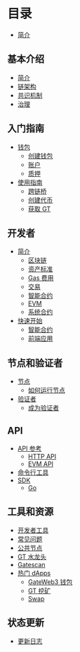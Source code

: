 # 目录

* [简介](README.md)

## 基本介绍
* [简介](general/introduction.md)
* [链架构](general/architecture.md)
* [共识机制](general/consensus.md)
* [治理](general/governance.md)
  

## 入门指南
* [钱包](getting-started/wallet/wallet.md)
  * [创建钱包](getting-started/wallet/create-wallet.md)
  * [账户](getting-started/wallet/accounts.md)
  * [质押](getting-started/wallet/staking.md)
* [使用指南](getting-started/guides.md)
  * [跨链桥](getting-started/guides/bridge.md)
  * [创建代币](getting-started/guides/create-token.md)
  <!-- * [发布到交易市场](getting-started/guides/listing.md) -->
    <!-- * [创建交易对](getting-started/guides/create-swap-pair.md) -->
  * [获取 GT](getting-started/guides/get-gt.md)

## 开发者
* [简介](developers/introduction.md)
  * [区块链](developers/introduction/chain.md)
  * [资产标准](developers/introduction/asset-standards.md)
  * [Gas 费用](developers/introduction/gas.md)
  * [交易](developers/introduction/transactions.md)
  * [智能合约](developers/introduction/smart-contracts.md)
  * [EVM](developers/introduction/evm.md)
  * [系统合约](developers/introduction/contracts.md)
* [快速开始](developers/quickstart.md)
  * [智能合约](developers/quickstart/smart-contracts.md)
  * [前端应用](developers/quickstart/frontend.md)


## 节点和验证者
* [节点](nodes/README.md)
  * [如何运行节点](nodes/run-node.md)
* [验证者](nodes/validators/README.md)
  * [成为验证者](nodes/validators/become-validator.md)

<!-- ## DA 服务 (数据可用性)
* [DA 层简介](da/README.md)
* [如何使用 DA](da/usage.md) -->

## API
* [API 参考](api/README.md)
  * [HTTP API](api/http.md)
  * [EVM API](api/evm.md)
* [命令行工具](api/cli.md)
* [SDK](api/sdk/README.md)
  <!-- * [JavaScript](api/sdk/javascript.md) -->
  <!-- * [Python](api/sdk/python.md) -->
  * [Go](api/sdk/go.md) 

## 工具和资源
* [开发者工具](tools/README.md)
* [常见问题](tools/faq.md)
* [公共节点](tools/public-endpoints.md)
* [GT 水龙头](https://www.gate.io/zh/web3/faucet)
* [Gatescan](https://gatescan.org/)
* [热门 dApps](tools/dapps.md)
  * [GateWeb3 钱包](https://www.gate.io/zh/web3)
  * [GT 挖矿](https://www.gate.io/zh/web3/mining/gt?tab=All)
  * [Swap](https://www.gate.io/zh/web3/swap/eth-bnb?input_chain=1&input_token=ETH&output_chain=56&output_token=BNB)

## 状态更新
* [更新日志](status/README.md)